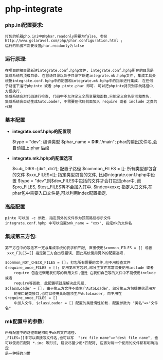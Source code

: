 # php-integrate

### php.ini配置要求:
    打包的机器php.ini中的phar.readonly需要为false, 参见
    http://www.golaravel.com/php/phar.configuration.html ;
    运行的机器不需要设置phar.readonly为false

### 运行原理:
    在项目的根目录新建integrate.conf.hphp文件, integrate.conf.hphp所在的目录是
    集成系统的顶级目录. 在顶级目录以及子目录下新建integrate.mk.hphp文件, 集成工具会
    根据integrate.conf.hphp中的配置和integrate.mk.hphp中的指示进行集成. 在任何
    子路径下运行phpinte 或者 php pinte.phar 即可. 可以把phpinte拷贝到系统路径中, 方便执行.
    集成系统会对代码进行检查, 代码中不允许定义全局变量和函数,只能定义命名空间和类名. 
    集成系统会自动生成AutoLoader, 不需要在代码前面加入 require 或者 include 之类的代码

### 基本配置
*   **integrate.conf.hphp的配置项**

    $type = "dev"; 编译类型
    $phar_name = __DIR__."/main"; phar的输出文件名,会自动加上.phar 后缀


*   **integrate.mk.hphp的配置选项**

    $sub_DIRS=[dir1, dir2]; 配置子路径
    $common_FILES = []; 所有类型都包含的文件
    $xxx_FILES=[]; 指定类型包含的文件, 比如integrate.conf.hphp中设置
    $type = "dev",则$dev_FILES中包括的文件才会打包进phar中, 而$pro_FILES, 
    $test_FILES等不会加入其中.
    $index=xxxx; 指定入口文件,在phar包中需要入口文件是,可以利用index配置指定.

### 高级配置
    pinte 可以加 -c 参数, 指定另外的文件作为顶层路径标示文件
    integrate.conf.hphp 中可以设置$mk_name = "xxx", 指定mk的文件名

### 集成第三方包:
    第三方包中的写法不一定与集成系统的要求相匹配, 直接使用$common_FILES = [] 或者
     xxx_FILES=[] 指定第三方会出现错误, 因此系统使用另外的配置选项.

    $common_NOT_CHECK_FILES = []; 打包所有需要的文件,但不用检查文件
    $require_once_FILES = []; 使用第三方包时,部分主文件常常需要使用include 或者 
        require 包含进调用我们写的调用文件,但是 在我们自己写的文件中不能使用include 或者
        require等函数. 此配置项就是解决此问题,
    $classLoader = []; 由于第三方文件不能生产AutoLoader, 部分第三方包提供给调用方
        的接口是类接口,也可以使用此配置项生产AutoLoader, 而不用在$require_once_FILES = [] 
        中加入文件, $classLoader = [] 配置的类是惰性加载. 配置参数为 "类名"=>"文件名"

### mk配置中的参数:
    所有配置中的路径都是相对于mk的文件路径.
    _FILES=[]中可以直接写文件名,也可以写  "src file name"=>"dest file name", 也
    可以使用匹配符 *.inc 等形式, 建议尽量少用*匹配符, 应该对每一个使用的文件都有明确指定
    是一种好的习惯


